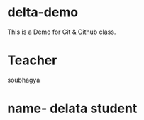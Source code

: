# delta-demo
This is a Demo for Git &amp; Github class.
# Teacher 
soubhagya
# name- delata student
